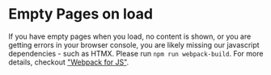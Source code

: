 # Empty Pages on load

If you have empty pages when you load, no content is shown, or you are getting errors in your browser console,
you are likely missing our javascript dependencies - such as HTMX. Please run `npm run webpack-build`.
For more details, checkout ["Webpack for JS"](../../../getting-started/installation/#webpack-for-js).
